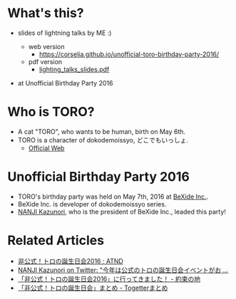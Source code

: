 # What's this?
- slides of lightning talks by ME :)
    - web version
        - https://corselia.github.io/unofficial-toro-birthday-party-2016/
    - pdf version
        - [lighting_talks_slides.pdf](/lighting_talks_slides.pdf)

- at Unofficial Birthday Party 2016

# Who is TORO?
- A cat "TORO", who wants to be human, birth on May 6th.
- TORO is a character of dokodemoissyo, どこでもいっしょ.
    - [Official Web](http://www.jp.playstation.com/dokodemoissyo/)

# Unofficial Birthday Party 2016
- TORO's birthday party was held on May 7th, 2016 at [BeXide Inc.](http://www.bexide.co.jp/).
- BeXide Inc. is developer of dokodemoissyo series.
- [NANJI Kazunori](https://twitter.com/torotiti), who is the president of BeXide Inc., leaded this party!

# Related Articles
- [非公式！トロの誕生日会2016 : ATND](https://atnd.org/events/76902)
- [NANJI Kazunori on Twitter: "今年は公式のトロの誕生日会イベントがお ...](https://twitter.com/torotiti/status/722631500265443330)
- [「非公式！トロの誕生日会2016」に行ってきました！ - 約束の地](http://obel.hatenablog.jp/entry/20160509/1462723841)
- [「非公式！トロの誕生日会」まとめ - Togetterまとめ](https://togetter.com/li/973546)

